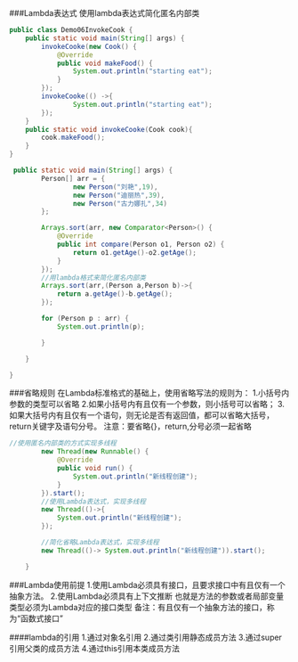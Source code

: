 ###Lambda表达式
使用lambda表达式简化匿名内部类
```java
public class Demo06InvokeCook {
    public static void main(String[] args) {
        invokeCooke(new Cook() {
            @Override
            public void makeFood() {
                System.out.println("starting eat");
            }
        });
        invokeCooke(() ->{
                System.out.println("starting eat");
        });
    }
    public static void invokeCooke(Cook cook){
        cook.makeFood();
    }
}
```


```java
 public static void main(String[] args) {
        Person[] arr = {
                new Person("刘艳",19),
                new Person("迪丽热",39),
                new Person("古力娜扎",34)
        };

        Arrays.sort(arr, new Comparator<Person>() {
            @Override
            public int compare(Person o1, Person o2) {
                return o1.getAge()-o2.getAge();
            }
        });
        //用lambda格式来简化匿名内部类
        Arrays.sort(arr,(Person a,Person b)->{
            return a.getAge()-b.getAge();
        });

        for (Person p : arr) {
            System.out.println(p);

        }

    }

}
```
###省略规则
在Lambda标准格式的基础上，使用省略写法的规则为：
1.小括号内参数的类型可以省略
2.如果小括号内有且仅有一个参数，则小括号可以省略；
3.如果大括号内有且仅有一个语句，则无论是否有返回值，都可以省略大括号，return关键字及语句分号。
注意：要省略{}，return,分号必须一起省略

```java
//使用匿名内部类的方式实现多线程
        new Thread(new Runnable() {
            @Override
            public void run() {
                System.out.println("新线程创建");
            }
        }).start();
        //使用Lambda表达式，实现多线程
        new Thread(()->{
            System.out.println("新线程创建");
        });

        //简化省略Lambda表达式，实现多线程
        new Thread(()-> System.out.println("新线程创建")).start();

    }
```

###Lambda使用前提
1.使用Lambda必须具有接口，且要求接口中有且仅有一个抽象方法。
2.使用Lambda必须具有上下文推断
也就是方法的参数或者局部变量类型必须为Lambda对应的接口类型
备注：有且仅有一个抽象方法的接口，称为“函数式接口”



####lambda的引用
1.通过对象名引用
2.通过类引用静态成员方法
3.通过super引用父类的成员方法
4.通过this引用本类成员方法